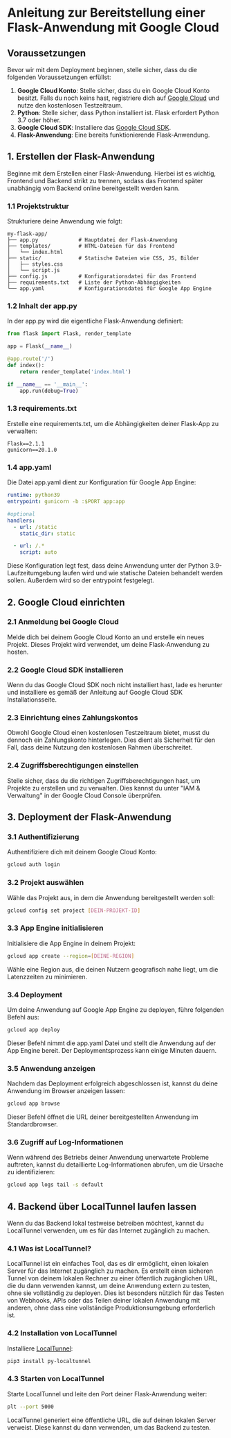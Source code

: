 # Anleitung zur Bereitstellung einer Flask-Anwendung mit Google Cloud

## Voraussetzungen

Bevor wir mit dem Deployment beginnen, stelle sicher, dass du die folgenden Voraussetzungen erfüllst:

1. **Google Cloud Konto**: Stelle sicher, dass du ein Google Cloud Konto besitzt. Falls du noch keins hast, registriere dich auf [Google Cloud](https://cloud.google.com/) und nutze den kostenlosen Testzeitraum.
2. **Python**: Stelle sicher, dass Python installiert ist. Flask erfordert Python 3.7 oder höher.
3. **Google Cloud SDK**: Installiere das [Google Cloud SDK](https://cloud.google.com/sdk/docs/install).
4. **Flask-Anwendung**: Eine bereits funktionierende Flask-Anwendung.

## 1. Erstellen der Flask-Anwendung

Beginne mit dem Erstellen einer Flask-Anwendung. Hierbei ist es wichtig, Frontend und Backend strikt zu trennen, sodass das Frontend später unabhängig vom Backend online bereitgestellt werden kann.

### 1.1 Projektstruktur

Strukturiere deine Anwendung wie folgt:

```plaintext
my-flask-app/
├── app.py             # Hauptdatei der Flask-Anwendung
├── templates/         # HTML-Dateien für das Frontend
│   └── index.html
├── static/            # Statische Dateien wie CSS, JS, Bilder
│   ├── styles.css
│   └── script.js
├── config.js          # Konfigurationsdatei für das Frontend
├── requirements.txt   # Liste der Python-Abhängigkeiten
└── app.yaml           # Konfigurationsdatei für Google App Engine 
```


### 1.2 Inhalt der app.py
In der app.py wird die eigentliche Flask-Anwendung definiert:

```python
from flask import Flask, render_template

app = Flask(__name__)

@app.route('/')
def index():
    return render_template('index.html')

if __name__ == '__main__':
    app.run(debug=True)
```

### 1.3 requirements.txt
Erstelle eine requirements.txt, um die Abhängigkeiten deiner Flask-App zu verwalten:

```plaintext
Flask==2.1.1
gunicorn==20.1.0
```
### 1.4 app.yaml
Die Datei app.yaml dient zur Konfiguration für Google App Engine:

```yaml
runtime: python39
entrypoint: gunicorn -b :$PORT app:app

#optional
handlers:
  - url: /static
    static_dir: static

  - url: /.*
    script: auto
```
Diese Konfiguration legt fest, dass deine Anwendung unter der Python 3.9-Laufzeitumgebung laufen wird und wie statische Dateien behandelt werden sollen. Außerdem wird so der entrypoint festgelegt.

## 2. Google Cloud einrichten

### 2.1 Anmeldung bei Google Cloud
Melde dich bei deinem Google Cloud Konto an und erstelle ein neues Projekt. Dieses Projekt wird verwendet, um deine Flask-Anwendung zu hosten.

### 2.2 Google Cloud SDK installieren
Wenn du das Google Cloud SDK noch nicht installiert hast, lade es herunter und installiere es gemäß der Anleitung auf Google Cloud SDK Installationsseite.

### 2.3 Einrichtung eines Zahlungskontos
Obwohl Google Cloud einen kostenlosen Testzeitraum bietet, musst du dennoch ein Zahlungskonto hinterlegen. Dies dient als Sicherheit für den Fall, dass deine Nutzung den kostenlosen Rahmen überschreitet.

### 2.4 Zugriffsberechtigungen einstellen
Stelle sicher, dass du die richtigen Zugriffsberechtigungen hast, um Projekte zu erstellen und zu verwalten. Dies kannst du unter "IAM & Verwaltung" in der Google Cloud Console überprüfen.

## 3. Deployment der Flask-Anwendung

### 3.1 Authentifizierung
Authentifiziere dich mit deinem Google Cloud Konto:

```bash
gcloud auth login
```
### 3.2 Projekt auswählen
Wähle das Projekt aus, in dem die Anwendung bereitgestellt werden soll:

```bash
gcloud config set project [DEIN-PROJEKT-ID]
```
### 3.3 App Engine initialisieren
Initialisiere die App Engine in deinem Projekt:

```bash
gcloud app create --region=[DEINE-REGION]
```
Wähle eine Region aus, die deinen Nutzern geografisch nahe liegt, um die Latenzzeiten zu minimieren.

### 3.4 Deployment
Um deine Anwendung auf Google App Engine zu deployen, führe folgenden Befehl aus:

```bash
gcloud app deploy
```
Dieser Befehl nimmt die app.yaml Datei und stellt die Anwendung auf der App Engine bereit. Der Deploymentsprozess kann einige Minuten dauern.

### 3.5 Anwendung anzeigen
Nachdem das Deployment erfolgreich abgeschlossen ist, kannst du deine Anwendung im Browser anzeigen lassen:

```bash
gcloud app browse
```
Dieser Befehl öffnet die URL deiner bereitgestellten Anwendung im Standardbrowser.

### 3.6 Zugriff auf Log-Informationen

Wenn während des Betriebs deiner Anwendung unerwartete Probleme auftreten, kannst du detaillierte Log-Informationen abrufen, um die Ursache zu identifizieren:

```bash
gcloud app logs tail -s default
```

## 4. Backend über LocalTunnel laufen lassen

Wenn du das Backend lokal testweise betreiben möchtest, kannst du LocalTunnel verwenden, um es für das Internet zugänglich zu machen.

### 4.1 Was ist LocalTunnel?
LocalTunnel ist ein einfaches Tool, das es dir ermöglicht, einen lokalen Server für das Internet zugänglich zu machen. Es erstellt einen sicheren Tunnel von deinem lokalen Rechner zu einer öffentlich zugänglichen URL, die du dann verwenden kannst, um deine Anwendung extern zu testen, ohne sie vollständig zu deployen. Dies ist besonders nützlich für das Testen von Webhooks, APIs oder das Teilen deiner lokalen Anwendung mit anderen, ohne dass eine vollständige Produktionsumgebung erforderlich ist.

### 4.2 Installation von LocalTunnel
Installiere [LocalTunnel](https://pypi.org/project/py-localtunnel/):

```bash
pip3 install py-localtunnel
```
### 4.3 Starten von LocalTunnel
Starte LocalTunnel und leite den Port deiner Flask-Anwendung weiter:

```bash
plt --port 5000
```
LocalTunnel generiert eine öffentliche URL, die auf deinen lokalen Server verweist. Diese kannst du dann verwenden, um das Backend zu testen.